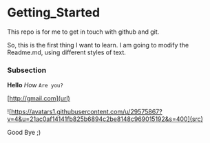 # Getting_Started

This repo is for me to get in touch with github and git.

So, this is the first thing I want to learn. I am going to modify the Readme.md, using different styles of text. 

### Subsection

**Hello**
_How_
`Are you?`

[http://gmail.com](url)


![https://avatars1.githubusercontent.com/u/29575867?v=4&u=21ac0af14141fb825b6894c2be8148c969015192&s=400](src)

Good Bye ;) 

